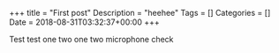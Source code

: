 +++
title = "First post"
Description = "heehee"
Tags = []
Categories = []
Date = 2018-08-31T03:32:37+00:00
+++


Test test one two one two microphone check